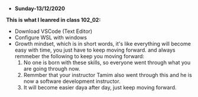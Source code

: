   * **Sunday-13/12/2020**

  **This is what I leanred in class 102_02:**
  
  * Download VSCode (Text Editor) 
  * Configure WSL with windows
  * Growth mindset, which is in short words, it's like everything will become easy with time, you just have to keep moving forward.
    and always remmeber the following to keep you moving forward:
      1. No one is born with these skills, so everyone went through what you are going through now.
      2. Remmber that your instructor Tamim also went through this and he is now a software development instructor.
      3. It will become easier daya after day, just keep moving forward.